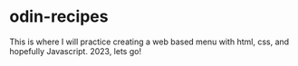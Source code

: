 # odin-recipes
This is where I will practice creating a web based menu with html, css, and hopefully Javascript. 
2023, lets go!
